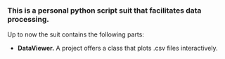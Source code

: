 ### This is a personal python script suit that facilitates data processing.

Up to now the suit contains the following parts:

- **DataViewer.** A project offers a class that plots .csv files interactively.
